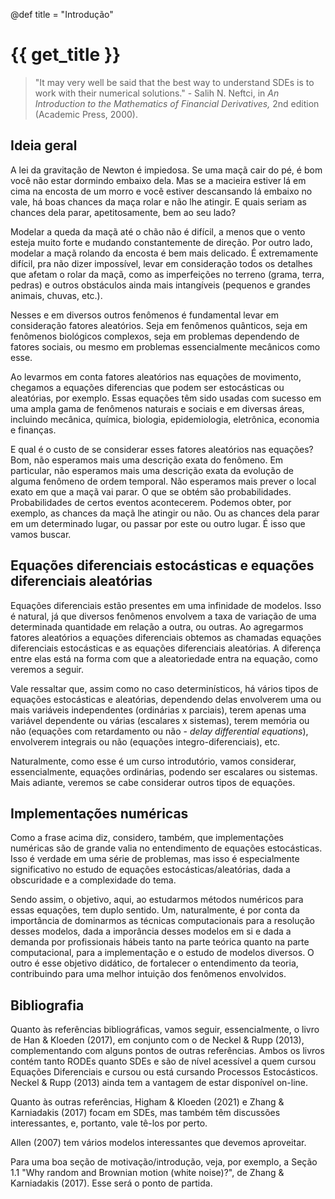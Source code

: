 @def title = "Introdução"

# {{ get_title }}

> "It may very well be said that the best way to understand SDEs is to work with their numerical solutions." - Salih N. Neftci, in *An Introduction to the Mathematics of Financial Derivatives,* 2nd edition (Academic Press, 2000).

## Ideia geral

A lei da gravitação de Newton é impiedosa. Se uma maçã cair do pé, é bom você não estar dormindo embaixo dela. Mas se a macieira estiver lá em cima na encosta de um morro e você estiver descansando lá embaixo no vale, há boas chances da maça rolar e não lhe atingir. E quais seriam as chances dela parar, apetitosamente, bem ao seu lado?

Modelar a queda da maçã até o chão não é difícil, a menos que o vento esteja muito forte e mudando constantemente de direção. Por outro lado, modelar a maçã rolando da encosta é bem mais delicado. É extremamente difícil, pra não dizer impossível, levar em consideração todos os detalhes que afetam o rolar da maçã, como as imperfeições no terreno (grama, terra, pedras) e outros obstáculos ainda mais intangíveis (pequenos e grandes animais, chuvas, etc.).

Nesses e em diversos outros fenômenos é fundamental levar em consideração fatores aleatórios. Seja em fenômenos quânticos, seja em fenômenos biológicos complexos, seja em problemas dependendo de fatores sociais, ou mesmo em problemas essencialmente mecânicos como esse.

Ao levarmos em conta fatores aleatórios nas equações de movimento, chegamos a equações diferencias que podem ser estocásticas ou aleatórias, por exemplo. Essas equações têm sido usadas com sucesso em uma ampla gama de fenômenos naturais e sociais e em diversas áreas, incluindo mecânica, química, biologia, epidemiologia, eletrônica, economia e finanças.

E qual é o custo de se considerar esses fatores aleatórios nas equações? Bom, não esperamos mais uma descrição exata do fenômeno. Em particular, não esperamos mais uma descrição exata da evolução de alguma fenômeno de ordem temporal. Não esperamos mais prever o local exato em que a maçã vai parar. O que se obtém são probabilidades. Probabilidades de certos eventos acontecerem. Podemos obter, por exemplo, as chances da maçã lhe atingir ou não. Ou as chances dela parar em um determinado lugar, ou passar por este ou outro lugar. É isso que vamos buscar.

## Equações diferenciais estocásticas e equações diferenciais aleatórias

Equações diferenciais estão presentes em uma infinidade de modelos. Isso é natural, já que diversos fenômenos envolvem a taxa de variação de uma determinada quantidade em relação a outra, ou outras. Ao agregarmos fatores aleatórios a equações diferenciais obtemos as chamadas equações diferenciais estocásticas e as equações diferenciais aleatórias. A diferença entre elas está na forma com que a aleatoriedade entra na equação, como veremos a seguir.

Vale ressaltar que, assim como no caso determinísticos, há vários tipos de equações estocásticas e aleatórias, dependendo delas envolverem uma ou mais variáveis independentes (ordinárias x parciais), terem apenas uma variável dependente ou várias (escalares x sistemas), terem memória ou não (equações com retardamento ou não - *delay differential equations*), envolverem integrais ou não (equações integro-diferenciais), etc.

Naturalmente, como esse é um curso introdutório, vamos considerar, essencialmente, equações ordinárias, podendo ser escalares ou sistemas. Mais adiante, veremos se cabe considerar outros tipos de equações.

## Implementações numéricas

Como a frase acima diz, considero, também, que implementações numéricas são de grande valia no entendimento de equações estocásticas. Isso é verdade em uma série de problemas, mas isso é especialmente significativo no estudo de equações estocásticas/aleatórias, dada a obscuridade e a complexidade do tema.

Sendo assim, o objetivo, aqui, ao estudarmos métodos numéricos para essas equações, tem duplo sentido. Um, naturalmente, é por conta da importância de dominarmos as técnicas computacionais para a resolução desses modelos, dada a imporância desses modelos em si e dada a demanda por profissionais hábeis tanto na parte teórica quanto na parte computacional, para a implementação e o estudo de modelos diversos. O outro é esse objetivo didático, de fortalecer o entendimento da teoria, contribuindo para uma melhor intuição dos fenômenos envolvidos.

## Bibliografia

Quanto às referências bibliográficas, vamos seguir, essencialmente, o livro de Han & Kloeden (2017), em conjunto com o de Neckel & Rupp (2013), complementando com alguns pontos de outras referências. Ambos os livros contém tanto RODEs quanto SDEs e são de nível acessível a quem cursou Equações Diferenciais e cursou ou está cursando Processos Estocásticos. Neckel & Rupp (2013) ainda tem a vantagem de estar disponível on-line.

Quanto às outras referências, Higham & Kloeden (2021) e Zhang & Karniadakis (2017) focam em SDEs, mas também têm discussões interessantes, e, portanto, vale tê-los por perto.

Allen (2007) tem vários modelos interessantes que devemos aproveitar.

Para uma boa seção de motivação/introdução, veja, por exemplo, a Seção 1.1 "Why random and Brownian motion (white noise)?", de Zhang & Karniadakis (2017). Esse será o ponto de partida.
